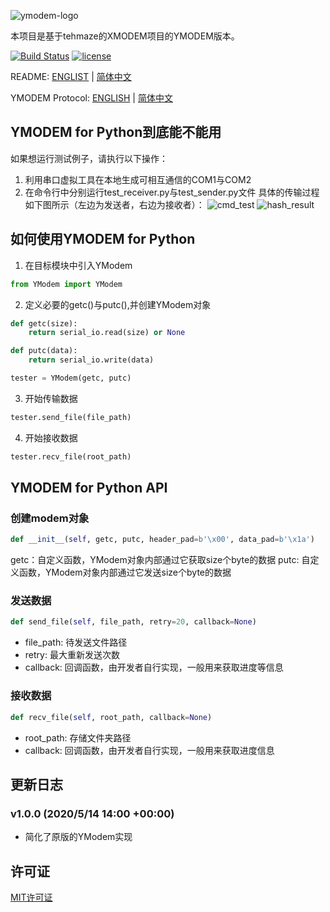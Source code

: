 ![ymodem-logo](https://raw.githubusercontent.com/alexwoo1900/ymodem/master/docs/assets/ymodem-logo.png)

本项目是基于tehmaze的XMODEM项目的YMODEM版本。

[![Build Status](https://www.travis-ci.org/alexwoo1900/ymodem.svg?branch=master)](https://www.travis-ci.org/alexwoo1900/ymodem)
[![license](https://img.shields.io/github/license/mashape/apistatus.svg)](https://opensource.org/licenses/MIT)

README: [ENGLIST](https://github.com/alexwoo1900/ymodem/blob/master/README.md) | [简体中文](https://github.com/alexwoo1900/ymodem/blob/master/README_CN.md)

YMODEM Protocol: [ENGLISH](https://github.com/alexwoo1900/ymodem/blob/master/YMODEM.md) | [简体中文](https://github.com/alexwoo1900/ymodem/blob/master/YMODEM_CN.md)

## YMODEM for Python到底能不能用
如果想运行测试例子，请执行以下操作：
1. 利用串口虚拟工具在本地生成可相互通信的COM1与COM2
2. 在命令行中分别运行test_receiver.py与test_sender.py文件
具体的传输过程如下图所示（左边为发送者，右边为接收者）：
![cmd_test](https://raw.githubusercontent.com/alexwoo1900/ymodem/master/docs/assets/cmd_test.png)
![hash_result](https://raw.githubusercontent.com/alexwoo1900/ymodem/master/docs/assets/hash_result.png)

## 如何使用YMODEM for Python
1. 在目标模块中引入YModem
```python
from YModem import YModem
```

2. 定义必要的getc()与putc(),并创建YModem对象
```python
def getc(size):
    return serial_io.read(size) or None

def putc(data):
    return serial_io.write(data)

tester = YModem(getc, putc)
```

3. 开始传输数据
```python
tester.send_file(file_path)
```

4. 开始接收数据
```python
tester.recv_file(root_path)
```

## YMODEM for Python API

### 创建modem对象
```python
def __init__(self, getc, putc, header_pad=b'\x00', data_pad=b'\x1a')
```
getc：自定义函数，YModem对象内部通过它获取size个byte的数据
putc: 自定义函数，YModem对象内部通过它发送size个byte的数据

### 发送数据
```python
def send_file(self, file_path, retry=20, callback=None)
```
- file_path: 待发送文件路径
- retry: 最大重新发送次数
- callback: 回调函数，由开发者自行实现，一般用来获取进度等信息

### 接收数据
```python
def recv_file(self, root_path, callback=None)
```
- root_path: 存储文件夹路径
- callback: 回调函数，由开发者自行实现，一般用来获取进度信息

## 更新日志
### v1.0.0 (2020/5/14 14:00 +00:00)
- 简化了原版的YModem实现

## 许可证
[MIT许可证](https://opensource.org/licenses/MIT)